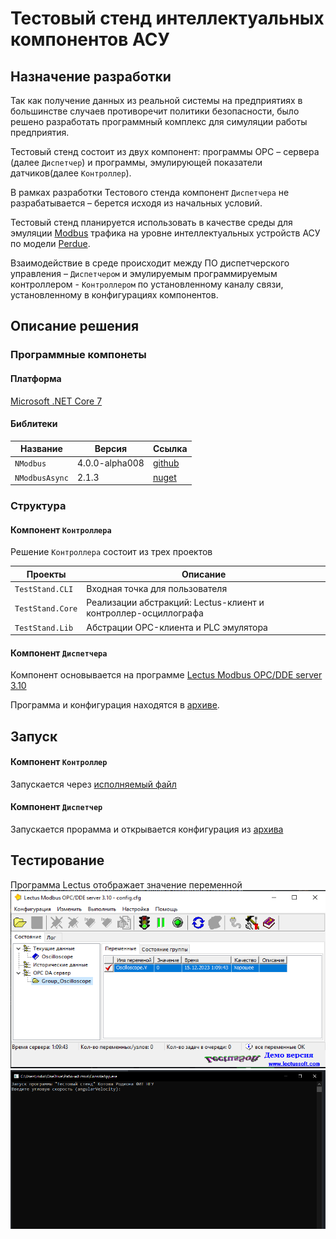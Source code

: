 ﻿# Тестовый стенд интеллектуальных компонентов АСУ

## Назначение разработки

Так как получение данных из реальной системы на предприятиях в большинстве случаев противоречит политики безопасности,
было решено разработать программный комплекс для симуляции работы предприятия.

Тестовый стенд состоит из двух компонент: программы OPC – сервера (далее ```Диспетчер```) и программы, эмулирующей
показатели датчиков(далее ```Контроллер```).

В рамках разработки Тестового стенда компонент ```Диспетчера``` не разрабатывается – берется исходя из начальных
условий.

Тестовый стенд планируется использовать в качестве среды для
эмуляции [Modbus](https://wingpath.co.uk/docs/modbus_tcp_specification.pdf) трафика на уровне интеллектуальных устройств
АСУ по модели [Perdue](https://www.sci-hub.ru/10.1016/0166-3615%2894%2990017-5).

Взаимодействие в среде происходит между ПО диспетчерского управления – ```Диспетчером``` и эмулируемым программируемым
контроллером - ```Контроллером``` по установленному каналу связи, установленному в конфигурациях компонентов.

## Описание решения

### Программные компонеты

#### Платформа

[Microsoft .NET Core 7](https://dotnet.microsoft.com/en-us/download/dotnet/7.0)

#### Библитеки

| Название           | Версия         | Ссылка                                               |
|--------------------|----------------|------------------------------------------------------|
| ```NModbus```      | 4.0.0-alpha008 | [github](https://github.com/NModbus/NModbus)         |
| ```NModbusAsync``` | 2.1.3          | [nuget](https://www.nuget.org/packages/NModbusAsync) |

### Структура

#### Компонент ```Контроллера```

Решение ```Контроллера``` состоит из трех проектов

| Проекты              | Описание                                                       |  
|----------------------|----------------------------------------------------------------| 
| ```TestStand.CLI```  | Входная точка для пользователя                                 | 
| ```TestStand.Core``` | Реализации абстракций: Lectus-клиент и контроллер-осциллографа |  
| ```TestStand.Lib```  | Абстрации OPC-клиента и PLC эмулятора                          |  

#### Компонент ```Диспетчера```

Компонент основывается на программе [Lectus Modbus OPC/DDE server 3.10](https://lectussoft.com/opcserver.html)

Программа и конфигурация находятся в [архиве](execute/lectus.zip).

## Запуск

#### Компонент ```Контроллер```

Запускается через [исполняемый файл](execute/ConsoleApp.exe)

#### Компонент ```Диспетчер```

Запускается прорамма и открывается конфигурация из [архива](execute/lectus.zip)

## Тестирование

Программа Lectus отображает значение переменной
![img.png](screenshots/lectus.png)
![img.png](screenshots/console_app.png)